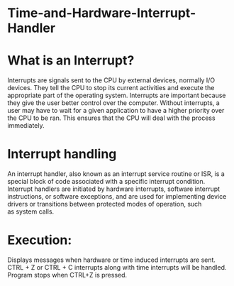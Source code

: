 # Time-and-Hardware-Interrupt-Handler

# What is an Interrupt?

Interrupts are signals sent to the CPU by external devices, normally I/O devices. They tell the CPU to stop its current activities and execute the appropriate part of the operating system.
Interrupts are important because they give the user better control over the computer. 
Without interrupts, a user may have to wait for a given application to have a higher priority over the CPU to be ran. This ensures that the CPU will deal with the process immediately.

# Interrupt handling

An interrupt handler, also known as an interrupt service routine or ISR, is a special block of code associated with a specific interrupt condition.
Interrupt handlers are initiated by hardware interrupts, software interrupt instructions, or software exceptions, and are used for implementing device drivers or transitions between protected modes of operation, such as system calls.

# Execution:
Displays messages when hardware or time induced interrupts are sent. 
CTRL + Z or CTRL + C interrupts along with time interrupts will be handled. 
Program stops when CTRL+Z is pressed.
